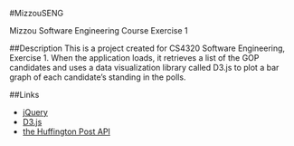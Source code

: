 #MizzouSENG

Mizzou Software Engineering Course Exercise 1

##Description
This is a project created for CS4320 Software Engineering, Exercise	1.
When the application loads,	it retrieves a list of the	GOP	candidates and uses	a	data visualization library called	D3.js	to plot	a	bar	graph	of each	candidate’s	standing in the	polls.


##Links
* [jQuery](https://jquery.com/)
* [D3.js](http://d3js.org/)
* [the	Huffington	Post	API](http://elections.huffingtonpost.com/pollster/api)
